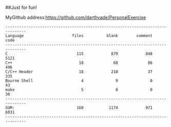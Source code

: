 ##Just for fun!

MyGithub address:https://github.com/darthvade/PersonalExercise


	-------------------------------------------------------------------------------
	Language                     files          blank        comment           code
	-------------------------------------------------------------------------------
	C                              115            879            848           5121
	C++                             18             68             86            496
	C/C++ Header                    18            218             37            335
	Bourne Shell                     4              9              0             43
	make                             5              0              0             36
	-------------------------------------------------------------------------------
	SUM:                           160           1174            971           6031
	-------------------------------------------------------------------------------






